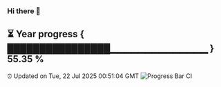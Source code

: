 ### Hi there 👋
⏳ Year progress { ████████████████▁▁▁▁▁▁▁▁▁▁▁▁▁▁ } 55.35 %
---
⏰ Updated on Tue, 22 Jul 2025 00:51:04 GMT
![Progress Bar CI](https://github.com/Moyi321/Moyi321/workflows/Progress%20Bar%20CI/badge.svg)
